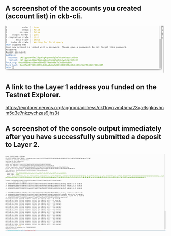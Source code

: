 ## A screenshot of the accounts you created (account list) in ckb-cli.

![account-list](1.png)

## A link to the Layer 1 address you funded on the Testnet Explorer.

https://explorer.nervos.org/aggron/address/ckt1qyqvm45ma23qa6sgkqvhnm5q3e7nkzwchzas9jhs3t

## A screenshot of the console output immediately after you have successfully submitted a deposit to Layer 2.

![deposit](2.png)
